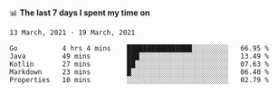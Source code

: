 <!--
### Hi there 👋

- 🤔 I was learning formal verification with Coq formally, but want to **build things** now.
- 😬 I am broadly interested in **computer systems** and **programming languages** (just a beginner 🥺).
- 🤩 (I hope I can) code for fun!

<img src="https://github-readme-stats.vercel.app/api?username=xxchan&show_icons=true&icon_color=0366d6&text_color=24292e&bg_color=ffffff&hide_title=true" />

---
-->


📊 **The last 7 days I spent my time on** 

<!--START_SECTION:waka-->
```text
13 March, 2021 - 19 March, 2021

Go           4 hrs 4 mins    ████████████████░░░░░░░░░   66.95 % 
Java         49 mins         ███░░░░░░░░░░░░░░░░░░░░░░   13.49 % 
Kotlin       27 mins         ██░░░░░░░░░░░░░░░░░░░░░░░   07.63 % 
Markdown     23 mins         █░░░░░░░░░░░░░░░░░░░░░░░░   06.40 % 
Properties   10 mins         ░░░░░░░░░░░░░░░░░░░░░░░░░   02.79 %
```
<!--END_SECTION:waka-->

<!--
**xxchan/xxchan** is a ✨ _special_ ✨ repository because its `README.md` (this file) appears on your GitHub profile.

Here are some ideas to get you started:

- 🔭 I’m currently working on ...
- 🌱 I’m currently learning ...
- 👯 I’m looking to collaborate on ...
- 🤔 I’m looking for help with ...
- 💬 Ask me about ...
- 📫 How to reach me: ...
- 😄 Pronouns: ...
- ⚡ Fun fact: ...
-->

